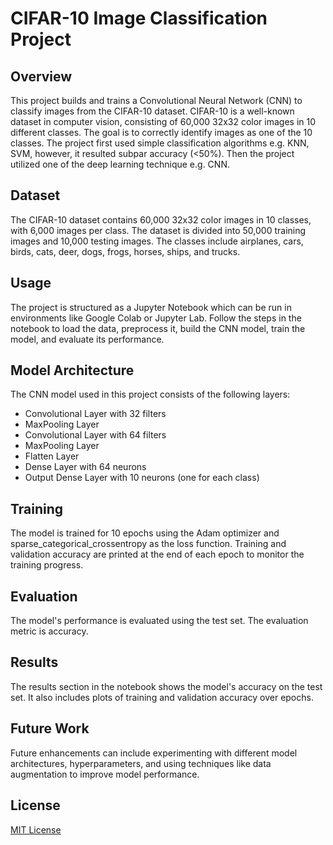 # CIFAR-10 Image Classification Project

## Overview
This project builds and trains a Convolutional Neural Network (CNN) to classify images from the CIFAR-10 dataset. CIFAR-10 is a well-known dataset in computer vision, consisting of 60,000 32x32 color images in 10 different classes. The goal is to correctly identify images as one of the 10 classes. The project first used simple classification algorithms e.g. KNN, SVM, however, it resulted subpar accuracy (<50%). Then the project utilized one of the deep learning technique e.g. CNN. 

## Dataset
The CIFAR-10 dataset contains 60,000 32x32 color images in 10 classes, with 6,000 images per class. The dataset is divided into 50,000 training images and 10,000 testing images. The classes include airplanes, cars, birds, cats, deer, dogs, frogs, horses, ships, and trucks.

## Usage
The project is structured as a Jupyter Notebook which can be run in environments like Google Colab or Jupyter Lab. Follow the steps in the notebook to load the data, preprocess it, build the CNN model, train the model, and evaluate its performance.

## Model Architecture
The CNN model used in this project consists of the following layers:
- Convolutional Layer with 32 filters
- MaxPooling Layer
- Convolutional Layer with 64 filters
- MaxPooling Layer
- Flatten Layer
- Dense Layer with 64 neurons
- Output Dense Layer with 10 neurons (one for each class)

## Training
The model is trained for 10 epochs using the Adam optimizer and sparse_categorical_crossentropy as the loss function. Training and validation accuracy are printed at the end of each epoch to monitor the training progress.

## Evaluation
The model's performance is evaluated using the test set. The evaluation metric is accuracy.

## Results
The results section in the notebook shows the model's accuracy on the test set. It also includes plots of training and validation accuracy over epochs.

## Future Work
Future enhancements can include experimenting with different model architectures, hyperparameters, and using techniques like data augmentation to improve model performance.

## License
[MIT License](LICENSE)
